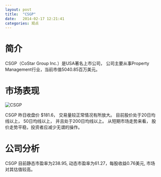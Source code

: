 ```yaml
---
layout: post
title:  "CSGP"
date:   2014-02-17 12:21:41
categories: 观点
---
```


# 简介
CSGP（CoStar Group Inc.）是USA著名上市公司，
公司主要从事Property Management行业，当前市值5040.85百万美元。

# 市场表现

![CSGP](http://finviz.com/chart.ashx?t=CSGP&ty=c&ta=1&p=d&s=l)

CSGP 昨日收盘价 $181.6，
交易量较正常情况有所放大。
目前股价处于20日均线以上，
50日均线以上，
并且处于200日均线以上。
从短期市场走势来看，
股价走势平稳，投资者应减少无谓的操作。

# 公司分析
CSGP 目前静态市盈率为238.95, 动态市盈率为61.27，每股收益0.76美元,
市场对其估值较高。
